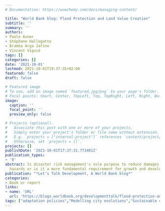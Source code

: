 ```yaml
---
# Documentation: https://wowchemy.com/docs/managing-content/

title: "World Bank blog: Flood Protection and Land Value Creation" 
subtitle: ''
summary: ''
authors:
- Paolo Avner
- Stéphane Hallegatte
- Bramka Arga Jafino
- Vincent Viguié
tags: []
categories: []
date: '2021-10-01'
lastmod: 2021-10-01T19:37:35+02:00
featured: false
draft: false

# Featured image
# To use, add an image named `featured.jpg/png` to your page's folder.
# Focal points: Smart, Center, TopLeft, Top, TopRight, Left, Right, BottomLeft, Bottom, BottomRight.
image:
  caption: ''
  focal_point: ''
  preview_only: false

# Projects (optional).
#   Associate this post with one or more of your projects.
#   Simply enter your project's folder or file name without extension.
#   E.g. `projects = ["internal-project"]` references `content/project/deep-learning/index.md`.
#   Otherwise, set `projects = []`.
projects: []
publishDate: '2021-10-01T17:37:31.773481Z'
publication_types:
- '0'
abstract: Is disaster risk management's sole purpose to reduce damages from natural
  hazards or is it a more fundamental requirement for growth and development?
publication: "*Let's Talk Development, A World Bank blog*"
categories:
- Book or report
links:
- name: 'URL'
  url: 'https://blogs.worldbank.org/developmenttalk/flood-protection-and-land-value-creation-not-all-resilience-investments-are-created'
tags: ["adaptation policies","Modelling city evolutions","Sustainable city development"]
---
```

